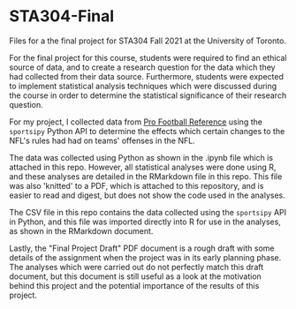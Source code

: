 # STA304-Final
Files for a the final project for STA304 Fall 2021 at the University of Toronto.

For the final project for this course, students were required to find an ethical source of data, and to create a research question for the data which they had collected from their data source. Furthermore, students were expected to implement statistical analysis techniques which were discussed during the course in order to determine the statistical significance of their research question.

For my project, I collected data from [Pro Football Reference](https://www.pro-football-reference.com/) using the `sportsipy` Python API to determine the effects which certain changes to the NFL's rules had had on teams' offenses in the NFL. 

The data was collected using Python as shown in the .ipynb file which is attached in this repo. However, all statistical analyses were done using R, and these analyses are detailed in the RMarkdown file in this repo. This file was also 'knitted' to a PDF, which is attached to this repository, and is easier to read and digest, but does not show the code used in the analyses.

The CSV file in this repo contains the data collected using the `sportsipy` API in Python, and this file was imported directly into R for use in the analyses, as shown in the RMarkdown document.

Lastly, the "Final Project Draft" PDF document is a rough draft with some details of the assignment when the project was in its early planning phase. The analyses which were carried out do not perfectly match this draft document, but this document is still useful as a look at the motivation behind this project and the potential importance of the  results of this project.
